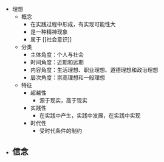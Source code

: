 - 理想
	- 概念
		- 在实践过程中形成，有实现可能性大
		- 是一种精神现象
		- 属于 [[社会意识]]
	- 分类
		- 主体角度：个人与社会
		- 时间角度：近期和远期
		- 内容角度：生活理想、职业理想、道德理想和政治理想
		- 层次角度：崇高理想和一般理想
	- 特征
		- 超越性
			- 源于现实，高于现实
		- 实践性
			- 在实践中产生，实践中发展，在实践中实现
		- 时代性
			- 受时代条件的制约
- 信念
	-